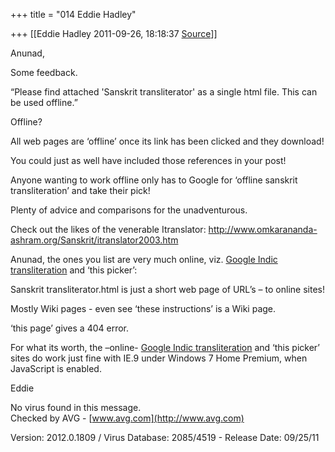 +++
title = "014 Eddie Hadley"

+++
[[Eddie Hadley	2011-09-26, 18:18:37 [Source](https://groups.google.com/g/samskrita/c/HnH0157MGVE)]]



Anunad,



 Some feedback.



 “Please find attached 'Sanskrit transliterator' as a single html file. This can be used offline.”  

 Offline?

 All web pages are ‘offline’ once its link has been clicked and they download!

 You could just as well have included those references in your post!



 Anyone wanting to work offline only has to Google for ‘offline sanskrit transliteration’ and take their pick!

 Plenty of advice and comparisons for the unadventurous.



 Check out the likes of the venerable Itranslator:
<http://www.omkarananda-ashram.org/Sanskrit/itranslator2003.htm>





 Anunad, the ones you list are very much online, viz. [Google Indic transliteration](http://www.google.com/transliterate/indic) and ‘this picker’:



 Sanskrit transliterator.html is just a short web page of URL’s – to online sites!

 Mostly Wiki pages - even see ‘these instructions’ is a Wiki page.

 ‘this page’ gives a 404 error.



 For what its worth, the –online- [Google Indic transliteration](http://www.google.com/transliterate/indic) and ‘this picker’ sites do work just fine with IE.9 under Windows 7 Home Premium, when JavaScript is enabled.



 Eddie

No virus found in this message.  
Checked by AVG - [www.avg.com](http://www.avg.com)  

Version: 2012.0.1809 / Virus Database: 2085/4519 - Release Date: 09/25/11

